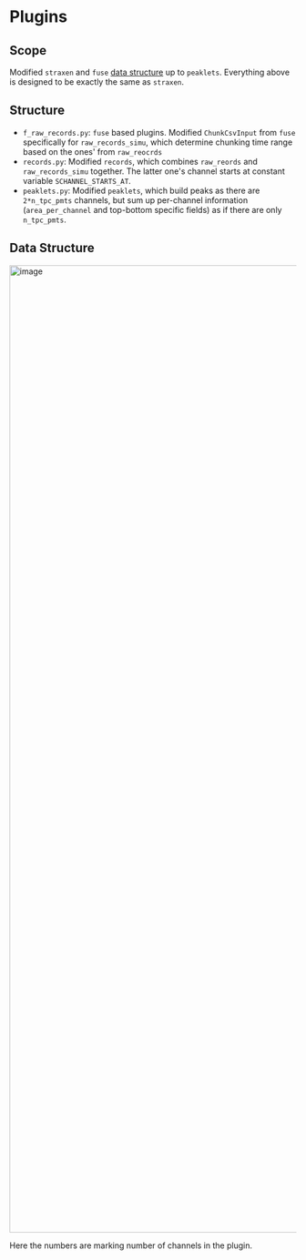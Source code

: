 # Plugins

## Scope

Modified `straxen` and `fuse` [data structure](https://straxen.readthedocs.io/en/latest/reference/datastructure_nT.html) up to `peaklets`. Everything above is designed to be exactly the same as `straxen`.

## Structure

- `f_raw_records.py`: `fuse` based plugins. Modified `ChunkCsvInput` from `fuse ` specifically for  `raw_records_simu`, which determine chunking time range based on the ones' from `raw_reocrds`
- `records.py`: Modified `records`, which combines `raw_reords` and `raw_records_simu` together. The latter one's channel starts at constant variable `SCHANNEL_STARTS_AT`.
- `peaklets.py`: Modified `peaklets`, which build peaks as there are `2*n_tpc_pmts` channels, but sum up per-channel information (`area_per_channel` and top-bottom specific fields) as if there are only `n_tpc_pmts`.

## Data Structure

<img width="1700" alt="image" src="https://github.com/FaroutYLq/saltax/assets/47046530/5042d5cd-d42f-4a56-8904-b4911c5efe1c">


Here the numbers are marking number of channels in the plugin.
